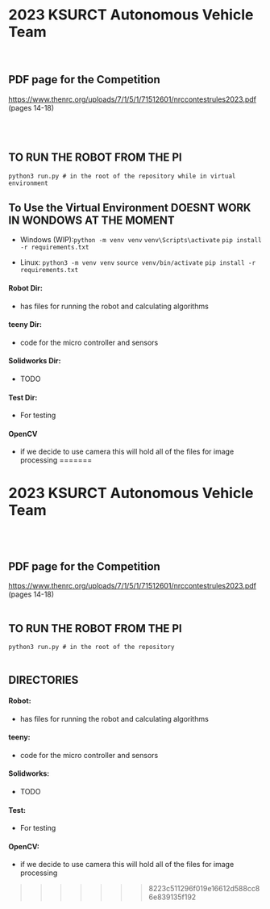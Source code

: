 # 2023 KSURCT Autonomous Vehicle Team
</br>

## PDF page for the Competition
https://www.thenrc.org/uploads/7/1/5/1/71512601/nrccontestrules2023.pdf (pages 14-18)

<br></br>

## TO RUN THE ROBOT FROM THE PI
`python3 run.py # in the root of the repository while in virtual environment`
</br>

## To Use the Virtual Environment DOESNT WORK IN WONDOWS AT THE MOMENT
- Windows (WIP):`python -m venv venv`
            `venv\Scripts\activate`
            `pip install -r requirements.txt`

- Linux:    `python3 -m venv venv`
            `source venv/bin/activate`
            `pip install -r requirements.txt`

#### Robot Dir:
- has files for running the robot and calculating algorithms

#### teeny Dir:
- code for the micro controller and sensors

#### Solidworks Dir:
- TODO

#### Test Dir:
- For testing

#### OpenCV
- if we decide to use camera this will hold all of the files for image processing
=======
# 2023 KSURCT Autonomous Vehicle Team
</br></br>

## PDF page for the Competition
https://www.thenrc.org/uploads/7/1/5/1/71512601/nrccontestrules2023.pdf (pages 14-18)
</br></br>

## TO RUN THE ROBOT FROM THE PI
`python3 run.py # in the root of the repository`
</br></br>

## DIRECTORIES
#### **Robot:**
- has files for running the robot and calculating algorithms

#### **teeny:**
- code for the micro controller and sensors

#### **Solidworks:**
- TODO

#### **Test:**
- For testing

#### **OpenCV:**
- if we decide to use camera this will hold all of the files for image processing
>>>>>>> 8223c511296f019e16612d588cc86e839135f192
